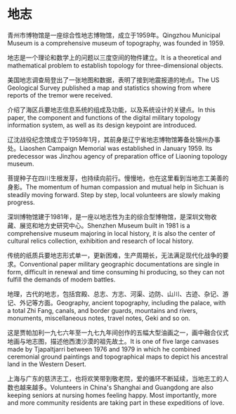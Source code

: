 # 地志

<p><span class="chinese">青州市博物馆是一座综合性地志博物馆，成立于1959年。</span><span class="english">Qingzhou Municipal Museum is a comprehensive museum of topography, was founded in 1959.</span></p>

<p><span class="chinese">地志是一个理论和数学上的问题以三度空间的物件建立。</span><span class="english">It is a theoretical and mathematical problem to establish topology for three-dimensional objects.</span></p>

<p><span class="chinese">美国地志调查局登出了一张地图和数据，表明了接到地震报道的地点。</span><span class="english">The US Geological Survey published a map and statistics showing from where reports of the tremor were received.</span></p>

<p><span class="chinese">介绍了海区兵要地志信息系统的组成及功能，以及系统设计的关键点。</span><span class="english">In this paper, the component and functions of the digital military topology information system, as well as its design keypoint are introduced.</span></p>

<p><span class="chinese">辽沈战役纪念馆成立于1959年1月，其前身是辽宁省地志博物馆筹备处锦州办事处。</span><span class="english">Liaoshen Campaign Memorial was established in January 1959. Its predecessor was Jinzhou agency of preparation office of Liaoning topology museum.</span></p>

<p><span class="chinese">菩提种子在四川生根发芽，也持续向前行。慢慢地，也在这里看到当地志工美善的身影。</span><span class="english">The momentum of human compassion and mutual help in Sichuan is steadily moving forward. Step by step, local volunteers are slowly making progress.</span></p>

<p><span class="chinese">深圳博物馆建于1981年，是一座以地志性为主的综合型博物馆，是深圳文物收藏、展览和地方史研究中心。</span><span class="english">Shenzhen Museum built in 1981 is a comprehensive museum majoring in local history, it is also the center of cultural relics collection, exhibition and research of local history.</span></p>

<p><span class="chinese">传统的纸质兵要地志形式单一，更新困难，生产周期长，无法满足现代化战争的要求。</span><span class="english">Conventional paper military geographic documentations are single in form, difficult in renewal and time consuming hi producing, so they can not fulfill the demands of modem battles.</span></p>

<p><span class="chinese">地理，古代的地志，包括宫殿、总志、方志、河渠、边防、山川、古迹、杂记、游记、外记等方面。</span><span class="english">Geography, ancient topography, including the palace, with a total Zhi Fang, canals, and border guards, mountains and rivers, monuments, miscellaneous notes, travel notes, Geki and so on.</span></p>

<p><span class="chinese">这是贾帕加利一九七六年至一九七九年间创作的五幅大型油画之一，画中融合仪式地画与地志图，描述他西澳沙漠的祖先故土。</span><span class="english">It is one of five large canvases made by Tjapaltjarri between 1976 and 1979 in which he combined ceremonial ground paintings and topographical maps to depict his ancestral land in the Western Desert.</span></p>

<p><span class="chinese">上海与广东的慈济志工，也将欢笑带到敬老院，爱的循环不断延续，当地志工的人数也越来越多。</span><span class="english">Volunteers in China's Shanghai and Guangdong are also keeping seniors at nursing homes feeling happy. Most importantly, more and more community residents are taking part in these expeditions of love.</span></p>


